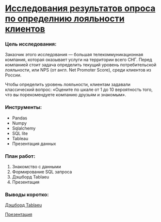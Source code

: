 # [Исследования результатов опроса по определнию лояльности клиентов](https://github.com/asolovov/asolovov_portfolio/blob/main/telecom_nps/telecom_nps.ipynb)

### Цель исследования:
Заказчик этого исследования — большая телекоммуникационная компания, которая оказывает услуги на территории всего СНГ. Перед компанией стоит задача определить текущий уровень потребительской лояльности, или NPS (от англ. Net Promoter Score), среди клиентов из России.

Чтобы определить уровень лояльности, клиентам задавали классический вопрос: «Оцените по шкале от 1 до 10 вероятность того, что вы порекомендуете компанию друзьям и знакомым».

### Инструменты:

- Pandas
- Numpy
- Sqlalchemy
- SQL lite
- Tableau
- Презентация данных

### План работ:

1. Знакомство с данными
2. Формирование SQL запроса
4. Дэшборд Tablaeu
5. Презентация

### Выводы коротко:
[Дэшборд Tablaeu](https://public.tableau.com/app/profile/andrei5358/viz/yandex_telec_nps/sheet10?publish=yes)

[Презентация](https://drive.google.com/file/d/1lScf2JI9Ffdt1Ed-Dm0QEkcX3WgFBr_1/view?usp=sharing)
